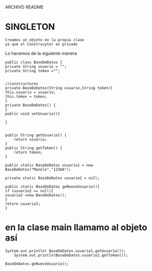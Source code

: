 ARCHIVO README

#   SINGLETON

    Creamos un objeto en la propia clase 
    ya que el Construcytor es privado
    
Lo hacemos de la siguiente manera
    
    public class BaseDeDatos {
    private String usuario = "";
    private String token ="";


    //constructores
    private BaseDeDatos(String usuario,String token){
    this.usuario = usuario;
    this.token = token;
    }
    private BaseDeDatos() {
    }   
    public void setUsuario(){

    }


    public String getUsuario() {
        return usuario;
    }
    public String getToken() {
        return token;
    }

    public static BaseDeDatos usuario1 = new BaseDeDatos("Manolo","123AA");

    private static BaseDeDatos usuario2 = null;

    public static BaseDeDatos geNuevoUsuario(){
    if (usuario2 == null){
    usuario2 =new BaseDeDatos();
    }
    return usuario2;
    }


#   en la clase main llamamo al objeto así

    System.out.println( BaseDeDatos.usuario1.getUsuario());
        System.out.println(BaseDeDatos.usuario1.getToken());
    
    BaseDeDatos.geNuevoUsuario();

